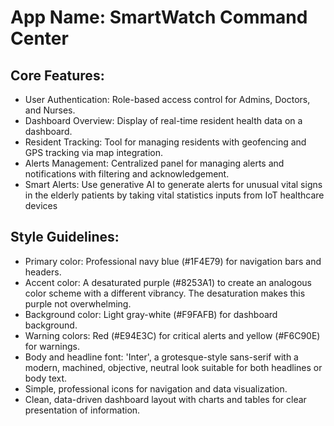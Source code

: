 # **App Name**: SmartWatch Command Center

## Core Features:

- User Authentication: Role-based access control for Admins, Doctors, and Nurses.
- Dashboard Overview: Display of real-time resident health data on a dashboard.
- Resident Tracking: Tool for managing residents with geofencing and GPS tracking via map integration.
- Alerts Management: Centralized panel for managing alerts and notifications with filtering and acknowledgement.
- Smart Alerts: Use generative AI to generate alerts for unusual vital signs in the elderly patients by taking vital statistics inputs from IoT healthcare devices

## Style Guidelines:

- Primary color: Professional navy blue (#1F4E79) for navigation bars and headers.
- Accent color: A desaturated purple (#8253A1) to create an analogous color scheme with a different vibrancy. The desaturation makes this purple not overwhelming.
- Background color: Light gray-white (#F9FAFB) for dashboard background.
- Warning colors: Red (#E94E3C) for critical alerts and yellow (#F6C90E) for warnings.
- Body and headline font: 'Inter', a grotesque-style sans-serif with a modern, machined, objective, neutral look suitable for both headlines or body text.
- Simple, professional icons for navigation and data visualization.
- Clean, data-driven dashboard layout with charts and tables for clear presentation of information.